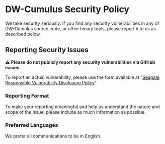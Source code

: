 # DW-Cumulus Security Policy

We take security seriously. If you find any security vulnerabilities in any of DW-Cumulus source code, or
other binary tools, please report it to us as described below.

## Reporting Security Issues

:warning: **Please do not publicly report any security vulnerabilities via GitHub issues.**
<!-- Update this when we have an email setup.
If you have questions or general concerns, please email us at [ADD_EMAIL_ADDRESS](mailto: ADD_EMAIL_ADDRESS).
-->

To report an actual vulnerability, please use the form available at "[Seagate Responsible Vulnerability Disclosure
Policy](https://www.seagate.com/legal-privacy/responsible-vulnerability-disclosure-policy/)"

### Reporting Format

To make your reporting meaningful and help us understand the nature and scope of the issue, please include as much
information as possible.

### Preferred Languages

We prefer all communications to be in English.